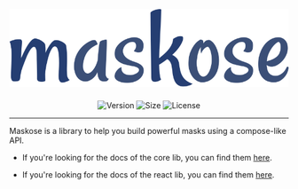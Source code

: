 <div align="center" style="margin-bottom: 5px">
  <img alt="maskose" src="https://raw.githubusercontent.com/efreitasn/maskose/master/maskose-logo.png">
  <br />
  <br />
</div>

<div align="center">
  <img
    alt="Version"
    src="https://img.shields.io/npm/v/maskose.svg?color=%237075d6&style=popout"
  >
  <img
    alt="Size"
    src="https://img.shields.io/bundlephobia/minzip/maskose.svg?color=%237075d&label=min%2Bgz&style=popout"
  >
  <img
    alt="License"
    src="https://img.shields.io/npm/l/maskose.svg?color=%237075d6&style=popout"
  >
</div>
</div>

---

Maskose is a library to help you build powerful masks using a compose-like API.  

* If you're looking for the docs of the core lib, you can find them [here](packages/maskose/README.md).

* If you're looking for the docs of the react lib, you can find them [here](packages/maskose-react/README.md).